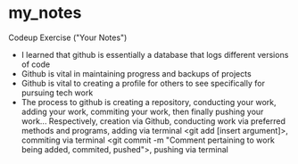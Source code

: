 # my_notes
Codeup Exercise ("Your Notes")

- I learned that github is essentially a database that logs different versions of code
- Github is vital in maintaining progress and backups of projects
- Github is vital to creating a profile for others to see specifically for pursuing tech work
- The process to github is creating a repository, conducting your work, adding your work, commiting your work, then finally pushing your work...  Respectively, creation via Github, conducting work via preferred methods and programs, adding via terminal <git add [insert argument]>, commiting via terminal <git commit -m "Comment pertaining to work being added, commited, pushed">, pushing via terminal <git push>

